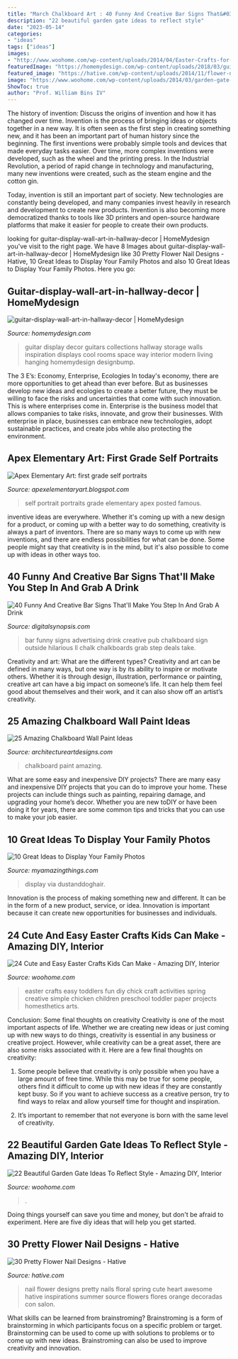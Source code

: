 ```yaml
---
title: "March Chalkboard Art : 40 Funny And Creative Bar Signs That&#039;ll Make You Step In And Grab A Drink"
description: "22 beautiful garden gate ideas to reflect style"
date: "2023-05-14"
categories:
- "ideas"
tags: ["ideas"]
images:
- "http://www.woohome.com/wp-content/uploads/2014/04/Easter-Crafts-for-Kids-4.jpg"
featuredImage: "https://homemydesign.com/wp-content/uploads/2018/03/guitar-display-wall-art-in-hallway-decor.jpg"
featured_image: "https://hative.com/wp-content/uploads/2014/11/flower-nail-designs/5-pretty-flower-nail-designs.jpg"
image: "https://www.woohome.com/wp-content/uploads/2014/03/garden-gate-18.jpg"
ShowToc: true
author: "Prof. William Bins IV"
---
```



The history of invention: Discuss the origins of invention and how it has changed over time.
Invention is the process of bringing ideas or objects together in a new way. It is often seen as the first step in creating something new, and it has been an important part of human history since the beginning.
The first inventions were probably simple tools and devices that made everyday tasks easier. Over time, more complex inventions were developed, such as the wheel and the printing press. In the Industrial Revolution, a period of rapid change in technology and manufacturing, many new inventions were created, such as the steam engine and the cotton gin.

Today, invention is still an important part of society. New technologies are constantly being developed, and many companies invest heavily in research and development to create new products. Invention is also becoming more democratized thanks to tools like 3D printers and open-source hardware platforms that make it easier for people to create their own products.

	

		
looking for guitar-display-wall-art-in-hallway-decor | HomeMydesign you've visit to the right page. We have 8 Images about guitar-display-wall-art-in-hallway-decor | HomeMydesign like 30 Pretty Flower Nail Designs - Hative, 10 Great Ideas to Display Your Family Photos and also 10 Great Ideas to Display Your Family Photos. Here you go:
		
    
## Guitar-display-wall-art-in-hallway-decor | HomeMydesign

<img loading=lazy src="https://homemydesign.com/wp-content/uploads/2018/03/guitar-display-wall-art-in-hallway-decor.jpg" onerror="this.onerror=null;this.src='https://tse2.mm.bing.net/th?id=OIP.u7TACQAcQK2hxWrxOrZasAHaJ1&amp;pid=15.1';" alt="guitar-display-wall-art-in-hallway-decor | HomeMydesign">

_Source: homemydesign.com_

>guitar display decor guitars collections hallway storage walls inspiration displays cool rooms space way interior modern living hanging homemydesign designbump. 

	

The 3 E’s: Economy, Enterprise, Ecologies
In today's economy, there are more opportunities to get ahead than ever before. But as businesses develop new ideas and ecologies to create a better future, they must be willing to face the risks and uncertainties that come with such innovation. This is where enterprises come in. Enterprise is the business model that allows companies to take risks, innovate, and grow their businesses. With enterprise in place, businesses can embrace new technologies, adopt sustainable practices, and create jobs while also protecting the environment.

    
## Apex Elementary Art: First Grade Self Portraits

<img loading=lazy src="http://4.bp.blogspot.com/-Czm3Kc3Rv_4/UFdICT7Bb2I/AAAAAAAABto/ik5gwrAVLrs/s1600/1+sp+5.jpeg" onerror="this.onerror=null;this.src='https://tse3.mm.bing.net/th?id=OIP.-zRZqO5u6Qe6rq3F5aGi0gHaJ6&amp;pid=15.1';" alt="Apex Elementary Art: first grade self portraits">

_Source: apexelementaryart.blogspot.com_

>self portrait portraits grade elementary apex posted famous. 

	

inventive ideas are everywhere. Whether it's coming up with a new design for a product, or coming up with a better way to do something, creativity is always a part of inventors. There are so many ways to come up with new inventions, and there are endless possibilities for what can be done. Some people might say that creativity is in the mind, but it's also possible to come up with ideas in other ways too.

    
## 40 Funny And Creative Bar Signs That&#039;ll Make You Step In And Grab A Drink

<img loading=lazy src="http://digitalsynopsis.com/wp-content/uploads/2015/02/funny-creative-bar-signs-34.jpg" onerror="this.onerror=null;this.src='https://tse4.mm.bing.net/th?id=OIP._Q9F9a375DngDyfMxcK-aQHaJ4&amp;pid=15.1';" alt="40 Funny And Creative Bar Signs That&#039;ll Make You Step In And Grab A Drink">

_Source: digitalsynopsis.com_

>bar funny signs advertising drink creative pub chalkboard sign outside hilarious ll chalk chalkboards grab step deals take. 

	

Creativity and art: What are the different types?
Creativity and art can be defined in many ways, but one way is by its ability to inspire or motivate others. Whether it is through design, illustration, performance or painting, creative art can have a big impact on someone’s life. It can help them feel good about themselves and their work, and it can also show off an artist’s creativity.

    
## 25 Amazing Chalkboard Wall Paint Ideas

<img loading=lazy src="https://www.architectureartdesigns.com/wp-content/uploads/2013/06/242-630x969.jpg" onerror="this.onerror=null;this.src='https://tse2.mm.bing.net/th?id=OIP.1oQ8oMoZw0tFJQm29OrtsgHaLZ&amp;pid=15.1';" alt="25 Amazing Chalkboard Wall Paint Ideas">

_Source: architectureartdesigns.com_

>chalkboard paint amazing. 

	

What are some easy and inexpensive DIY projects?
There are many easy and inexpensive DIY projects that you can do to improve your home. These projects can include things such as painting, repairing damage, and upgrading your home’s decor. Whether you are new toDIY or have been doing it for years, there are some common tips and tricks that you can use to make your job easier.

    
## 10 Great Ideas To Display Your Family Photos

<img loading=lazy src="http://myamazingthings.com/wp-content/uploads/2016/12/idea5-8-768x1024.jpg" onerror="this.onerror=null;this.src='https://tse3.mm.bing.net/th?id=OIP.S1sv96W_iaJXGi9CBtqViwHaJ4&amp;pid=15.1';" alt="10 Great Ideas to Display Your Family Photos">

_Source: myamazingthings.com_

>display via dustanddoghair. 

	

Innovation is the process of making something new and different. It can be in the form of a new product, service, or idea. Innovation is important because it can create new opportunities for businesses and individuals.

    
## 24 Cute And Easy Easter Crafts Kids Can Make - Amazing DIY, Interior

<img loading=lazy src="http://www.woohome.com/wp-content/uploads/2014/04/Easter-Crafts-for-Kids-4.jpg" onerror="this.onerror=null;this.src='https://tse3.mm.bing.net/th?id=OIP.K99XlXYiYRzK5WEn8KwNLgHaJ6&amp;pid=15.1';" alt="24 Cute and Easy Easter Crafts Kids Can Make - Amazing DIY, Interior">

_Source: woohome.com_

>easter crafts easy toddlers fun diy chick craft activities spring creative simple chicken children preschool toddler paper projects homesthetics arts. 

	

Conclusion: Some final thoughts on creativity
Creativity is one of the most important aspects of life. Whether we are creating new ideas or just coming up with new ways to do things, creativity is essential in any business or creative project. However, while creativity can be a great asset, there are also some risks associated with it. Here are a few final thoughts on creativity: 
1. Some people believe that creativity is only possible when you have a large amount of free time. While this may be true for some people, others find it difficult to come up with new ideas if they are constantly kept busy. So if you want to achieve success as a creative person, try to find ways to relax and allow yourself time for thought and inspiration. 

2. It’s important to remember that not everyone is born with the same level of creativity.

    
## 22 Beautiful Garden Gate Ideas To Reflect Style - Amazing DIY, Interior

<img loading=lazy src="https://www.woohome.com/wp-content/uploads/2014/03/garden-gate-18.jpg" onerror="this.onerror=null;this.src='https://tse2.mm.bing.net/th?id=OIP.IqjIpO1NEXXQpf8UumkaxQHaJ7&amp;pid=15.1';" alt="22 Beautiful Garden Gate Ideas To Reflect Style - Amazing DIY, Interior">

_Source: woohome.com_

>. 

	

Doing things yourself can save you time and money, but don't be afraid to experiment. Here are five diy ideas that will help you get started.

    
## 30 Pretty Flower Nail Designs - Hative

<img loading=lazy src="https://hative.com/wp-content/uploads/2014/11/flower-nail-designs/5-pretty-flower-nail-designs.jpg" onerror="this.onerror=null;this.src='https://tse4.mm.bing.net/th?id=OIP.PB0SZi1PIua6yr2sD8Q0TwHaJ4&amp;pid=15.1';" alt="30 Pretty Flower Nail Designs - Hative">

_Source: hative.com_

>nail flower designs pretty nails floral spring cute heart awesome hative inspirations summer source flowers flores orange decoradas con salon. 

	

What skills can be learned from brainstroming?
Brainstroming is a form of brainstorming in which participants focus on a specific problem or target. Brainstorming can be used to come up with solutions to problems or to come up with new ideas. Brainstroming can also be used to improve creativity and innovation.

